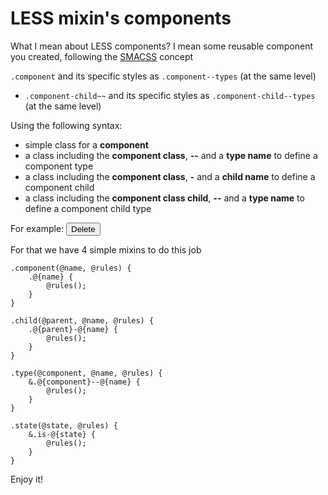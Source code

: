 LESS mixin's components
======================

What I mean about LESS components? I mean some reusable component you created, following the [SMACSS](https://smacss.com/) concept 

`.component` and its specific styles as `.component--types` (at the same level)
* `.component-child~~` and its specific styles as `.component-child--types` (at the same level)

Using the following syntax:
* simple class for a **component**
* a class including the **component class**, **--** and a **type name** to define a component type
* a class including the **component class**, **-** and a **child name** to define a component child
* a class including the **component class child**, **--** and a **type name** to define a component child type

For example:
~~<button class="button button--delete">Delete<i class="button-icon button-icon--delete"></i></button>~~

For that we have 4 simple mixins to do this job

```
.component(@name, @rules) {
    .@{name} {
        @rules();
    }
}

.child(@parent, @name, @rules) {
    .@{parent}-@{name} {
        @rules();
    }
}

.type(@component, @name, @rules) {
    &.@{component}--@{name} {
        @rules();
    }
}

.state(@state, @rules) {
    &.is-@{state} {
        @rules();
    }
}
```

Enjoy it!
